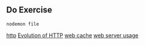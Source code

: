 ## Do Exercise
`nodemon file`

[http](https://developer.mozilla.org/en-US/docs/Web/HTTP)
[Evolution of HTTP](https://developer.mozilla.org/zh-CN/docs/Web/HTTP/Basics_of_HTTP/Evolution_of_HTTP)
[web cache](http://www.alloyteam.com/2012/03/web-cache-2-browser-cache/)
[web server usage](https://chenggang.win/nginx-httpd/)
